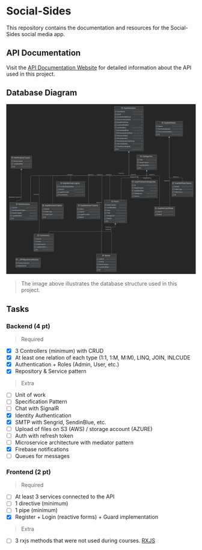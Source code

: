 # Social-Sides

This repository contains the documentation and resources for the Social-Sides social media app.

## API Documentation

Visit the [API Documentation Website](https://social-sides.web.app/) for detailed information about the API used in this project.

## Database Diagram

![Database Diagram](./DatabaseDiagram.png)

> The image above illustrates the database structure used in this project.

## Tasks
  ### Backend (4 pt)
> Required
- [x] 3 Controllers (minimum) with CRUD
- [x] At least one relation of each type (1:1, 1:M, M:M), LINQ, JOIN, INLCUDE
- [x] Authentication + Roles (Admin, User, etc.)
- [x] Repository & Service pattern

> Extra
- [ ] Unit of work
- [ ] Specification Pattern
- [ ] Chat with SignalR
- [x] Identity Authentication
- [x] SMTP with Sengrid, SendinBlue, etc.
- [ ] Upload of files on S3 (AWS) / storage account (AZURE)
- [ ] Auth with refresh token
- [ ] Microservice architecture with mediator pattern
- [x] Firebase notifications
- [ ] Queues for messages

### Frontend (2 pt)
> Required
- [ ] At least 3 services connected to the API
- [ ] 1 directive (minimum)
- [ ] 1 pipe (minimum)
- [X] Register + Login (reactive forms) + Guard implementation

> Extra
- [ ] 3 rxjs methods that were not used during courses. [RXJS](https://rxjs.dev/api)
